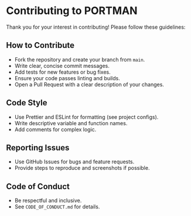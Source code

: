 # Contributing to PORTMAN

Thank you for your interest in contributing! Please follow these guidelines:

## How to Contribute
- Fork the repository and create your branch from `main`.
- Write clear, concise commit messages.
- Add tests for new features or bug fixes.
- Ensure your code passes linting and builds.
- Open a Pull Request with a clear description of your changes.

## Code Style
- Use Prettier and ESLint for formatting (see project configs).
- Write descriptive variable and function names.
- Add comments for complex logic.

## Reporting Issues
- Use GitHub Issues for bugs and feature requests.
- Provide steps to reproduce and screenshots if possible.

## Code of Conduct
- Be respectful and inclusive.
- See `CODE_OF_CONDUCT.md` for details.
